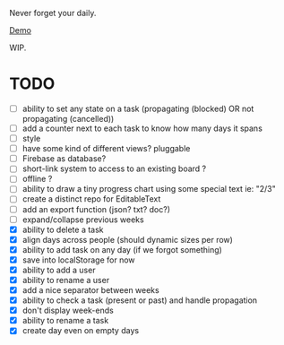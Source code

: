 Never forget your daily.

[Demo](http://chtefi.github.io/scrum-daily/)

WIP.

# TODO

- [ ] ability to set any state on a task (propagating (blocked) OR not propagating (cancelled))
- [ ] add a counter next to each task to know how many days it spans
- [ ] style
- [ ] have some kind of different views? pluggable
- [ ] Firebase as database?
- [ ] short-link system to access to an existing board ?
- [ ] offline ?
- [ ] ability to draw a tiny progress chart using some special text ie: "2/3"
- [ ] create a distinct repo for EditableText
- [ ] add an export function (json? txt? doc?)
- [ ] expand/collapse previous weeks
- [x] ability to delete a task
- [x] align days across people (should dynamic sizes per row)
- [x] ability to add task on any day (if we forgot something)
- [x] save into localStorage for now
- [x] ability to add a user
- [x] ability to rename a user
- [x] add a nice separator between weeks
- [x] ability to check a task (present or past) and handle propagation 
- [x] don't display week-ends
- [x] ability to rename a task
- [x] create day even on empty days
